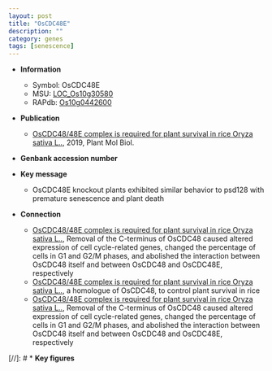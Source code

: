```yaml
---
layout: post
title: "OsCDC48E"
description: ""
category: genes
tags: [senescence]
---
```


* **Information**  
    + Symbol: OsCDC48E  
    + MSU: [LOC_Os10g30580](http://rice.plantbiology.msu.edu/cgi-bin/ORF_infopage.cgi?orf=LOC_Os10g30580)  
    + RAPdb: [Os10g0442600](http://rapdb.dna.affrc.go.jp/viewer/gbrowse_details/irgsp1?name=Os10g0442600)  

* **Publication**  
    + [OsCDC48/48E complex is required for plant survival in rice Oryza sativa L..](http://www.ncbi.nlm.nih.gov/pubmed?term=OsCDC48/48E+complex+is+required+for+plant+survival+in+rice+Oryza+sativa+L..%5BTitle%5D), 2019, Plant Mol Biol.

* **Genbank accession number**  

* **Key message**  
    + OsCDC48E knockout plants exhibited similar behavior to psd128 with premature senescence and plant death

* **Connection**  
    + [OsCDC48/48E complex is required for plant survival in rice Oryza sativa L..](http://www.ncbi.nlm.nih.gov/pubmed?term=OsCDC48/48E+complex+is+required+for+plant+survival+in+rice+Oryza+sativa+L..%5BTitle%5D),  Removal of the C-terminus of OsCDC48 caused altered expression of cell cycle-related genes, changed the percentage of cells in G1 and G2/M phases, and abolished the interaction between OsCDC48 itself and between OsCDC48 and OsCDC48E, respectively
    + [OsCDC48/48E complex is required for plant survival in rice Oryza sativa L..](Os10g0442600), a homologue of OsCDC48, to control plant survival in rice
    + [OsCDC48/48E complex is required for plant survival in rice Oryza sativa L..](http://www.ncbi.nlm.nih.gov/pubmed?term=OsCDC48/48E+complex+is+required+for+plant+survival+in+rice+Oryza+sativa+L..%5BTitle%5D),  Removal of the C-terminus of OsCDC48 caused altered expression of cell cycle-related genes, changed the percentage of cells in G1 and G2/M phases, and abolished the interaction between OsCDC48 itself and between OsCDC48 and OsCDC48E, respectively

[//]: # * **Key figures**  


